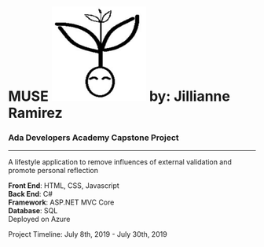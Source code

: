 # MUSE ![Muse Logo created by Jillianne](Muse/wwwroot/favicon_io/android-chrome-192x192.png "Muse Logo created by Jillianne")  by: Jillianne Ramirez
### Ada Developers Academy Capstone Project

<hr />

<p>A lifestyle application to remove influences of external validation and promote personal reflection</p>

<p><b>Front End</b>: HTML, CSS, Javascript<br>
  <b>Back End</b>: C#<br>
  <b>Framework</b>: ASP.NET MVC Core<br>
  <b>Database</b>: SQL<br>
Deployed on Azure<p>
  
<p>Project Timeline: July 8th, 2019 - July 30th, 2019</p>

